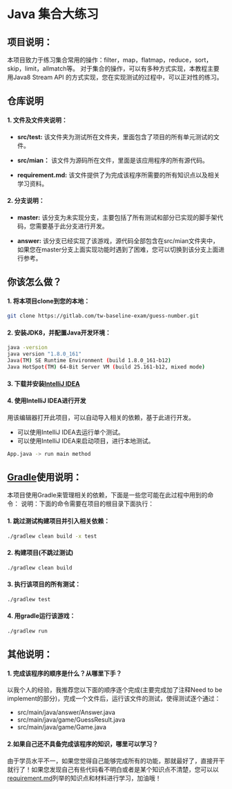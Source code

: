 # Java 集合大练习

## 项目说明：

本项目致力于练习集合常用的操作：filter，map，flatmap，reduce，sort，skip，limit，allmatch等。
对于集合的操作，可以有多种方式实现，本教程主要用Java8 Stream API 的方式实现，您在实现测试的过程中，可以正对性的练习。

## 仓库说明
#### 1. 文件及文件夹说明：

* **src/test:** 该文件夹为测试所在文件夹，里面包含了项目的所有单元测试的文件。

* **src/mian：** 该文件为源码所在文件，里面是该应用程序的所有源代码。

* **requirement.md:** 该文件提供了为完成该程序所需要的所有知识点以及相关学习资料。



#### 2. 分支说明： 

* **master:** 该分支为未实现分支，主要包括了所有测试和部分已实现的脚手架代码，您需要基于此分支进行开发。

* **answer:** 该分支已经实现了该游戏，源代码全部包含在src/mian文件夹中，如果您在master分支上面实现功能时遇到了困难，您可以切换到该分支上面进行参考。

## 你该怎么做？

#### 1. 将本项目clone到您的本地：
```bash
git clone https://gitlab.com/tw-baseline-exam/guess-number.git
```
#### 2. 安装JDK8，并配置Java开发环境：
```bash
java -version
java version "1.8.0_161"
Java(TM) SE Runtime Environment (build 1.8.0_161-b12)
Java HotSpot(TM) 64-Bit Server VM (build 25.161-b12, mixed mode)
```
#### 3. 下载并安装[IntelliJ IDEA](https://www.jetbrains.com/idea/download)
#### 4. 使用IntelliJ IDEA进行开发
用该编辑器打开此项目，可以自动导入相关的依赖，基于此进行开发。
* 可以使用IntelliJ IDEA去运行单个测试。
* 可以使用IntelliJ IDEA来启动项目，进行本地测试。
```bash
App.java -> run main method
```


## [Gradle](https://gradle.org/)使用说明：
本项目使用Gradle来管理相关的依赖，下面是一些您可能在此过程中用到的命令：
说明：下面的命令需要在项目的根目录下面执行：
#### 1. 跳过测试构建项目并引入相关依赖：
```bash
./gradlew clean build -x test
```
#### 2. 构建项目(不跳过测试)
```bash
./gradlew clean build
```
#### 3. 执行该项目的所有测试：
```bash
./gradlew test
```
#### 4. 用gradle运行该游戏：
```bash
./gradlew run
```

## 其他说明：
#### 1. 完成该程序的顺序是什么？从哪里下手？
以我个人的经验，我推荐您以下面的顺序逐个完成(主要完成加了注释Need to be implement的部分)，完成一个文件后，运行该文件的测试，使得测试逐个通过：
* src/main/java/answer/Answer.java
* src/main/java/game/GuessResult.java
* src/main/java/game/Game.java

#### 2.如果自己还不具备完成该程序的知识，哪里可以学习？
由于学员水平不一，如果您觉得自己能够完成所有的功能，那就最好了，直接开干就行了！如果您发现自己有些代码看不明白或者是某个知识点不清楚，您可以以[requirement.md](https://gitlab.com/tw-baseline-exam/java-collection-practice/-/blob/master/requirement.md)列举的知识点和材料进行学习，加油哦！

